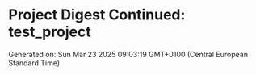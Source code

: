 # Project Digest Continued: test_project
Generated on: Sun Mar 23 2025 09:03:19 GMT+0100 (Central European Standard Time)

